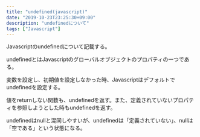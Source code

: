 ```yaml
---
title: "undefined(javascript)"
date: "2019-10-23T23:25:30+09:00"
description: "undefinedについて"
tags: ["Javascript"]
---
```


Javascriptのundefinedについて記載する。

<div class="note_content_by_programming_language" id="note_content_Javascript">
undefinedとはJavascriptのグローバルオブジェクトのプロパティの一つである。

変数を設定し、初期値を設定しなかった時、Javascriptはデフォルトでundefinedを設定する。

値をreturnしない関数も、undefinedを返す。また、定義されていないプロパティを参照しようとした時もundefinedを返す。

undefinedはnullと混同しやすいが、undefinedは「定義されていない」、nullは「空である」という状態になる。
</div>
